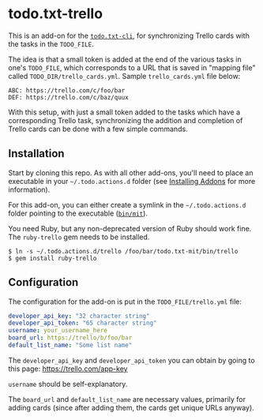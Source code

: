 # todo.txt-trello

This is an add-on for the [`todo.txt-cli`](https://github.com/ginatrapani/todo.txt-cli/), for synchronizing Trello cards with the tasks in the `TODO_FILE`.

The idea is that a small token is added at the end of the various tasks in one's `TODO_FILE`, which corresponds to a URL that is saved in "mapping file" called `TODO_DIR/trello_cards.yml`.
Sample `trello_cards.yml` file below:

```plain
ABC: https://trello.com/c/foo/bar
DEF: https://trello.com/c/baz/quux
```

With this setup, with just a small token added to the tasks which have a corresponding Trello task, synchronizing the addition and completion of Trello cards can be done with a few simple commands.

## Installation

Start by cloning this repo.
As with all other add-ons, you'll need to place an executable in your `~/.todo.actions.d` folder (see [Installing Addons](https://github.com/ginatrapani/todo.txt-cli/wiki/Creating-and-Installing-Add-ons) for more information).

For this add-on, you can either create a symlink in the `~/.todo.actions.d` folder pointing to the executable ([`bin/mit`](bin/mit)).

You need Ruby, but any non-deprecated version of Ruby should work fine.
The `ruby-trello` gem needs to be installed.

```plain
$ ln -s ~/.todo.actions.d/trello /foo/bar/todo.txt-mit/bin/trello
$ gem install ruby-trello
```

## Configuration

The configuration for the add-on is put in the `TODO_FILE/trello.yml` file:

```yaml
developer_api_key: "32 character string"
developer_api_token: "65 character string"
username: your_username_here
board_url: https://trello/b/foo/bar
default_list_name: "Some list name"
```

The `developer_api_key` and `developer_api_token` you can obtain by going to this page: https://trello.com/app-key

`username` should be self-explanatory.

The `board_url` and `default_list_name` are necessary values, primarily for adding cards (since after adding them, the cards get unique URLs anyway).
